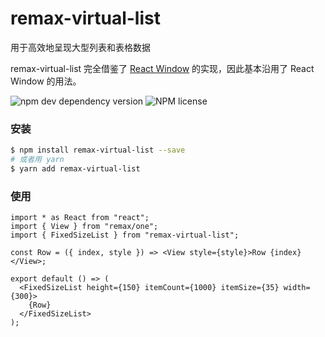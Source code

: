 # remax-virtual-list

用于高效地呈现大型列表和表格数据

remax-virtual-list 完全借鉴了 [React Window](https://github.com/bvaughn/react-window) 的实现，因此基本沿用了 React Window 的用法。

![npm dev dependency version](https://img.shields.io/npm/dependency-version/remax-virtual-list/dev/remax?style=for-the-badge)&nbsp;![NPM license](https://img.shields.io/badge/license-mit-red.svg?style=for-the-badge)

### 安装

```bash
$ npm install remax-virtual-list --save
# 或者用 yarn
$ yarn add remax-virtual-list
```

### 使用

```tsx
import * as React from "react";
import { View } from "remax/one";
import { FixedSizeList } from "remax-virtual-list";

const Row = ({ index, style }) => <View style={style}>Row {index}</View>;

export default () => (
  <FixedSizeList height={150} itemCount={1000} itemSize={35} width={300}>
    {Row}
  </FixedSizeList>
);
```
